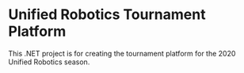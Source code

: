 # Unified Robotics Tournament Platform

This .NET project is for creating the tournament platform for the 2020 Unified Robotics season.
